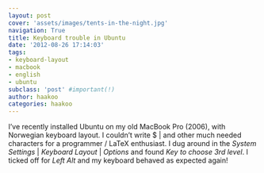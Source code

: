 ```yaml
---
layout: post
cover: 'assets/images/tents-in-the-night.jpg'
navigation: True
title: Keyboard trouble in Ubuntu
date: '2012-08-26 17:14:03'
tags:
- keyboard-layout
- macbook
- english
- ubuntu
subclass: 'post' #important(!)
author: haakoo
categories: haakoo
---
```



I’ve recently installed Ubuntu on my old MacBook Pro (2006), with Norwegian keyboard layout. I couldn’t write $ \| and other much needed characters for a programmer / LaTeX enthusiast. I dug around in the *System Settings* \| *Keyboard Layout* \| *Options* and found *Key to choose 3rd level*. I ticked off for *Left Alt* and my keyboard behaved as expected again!
